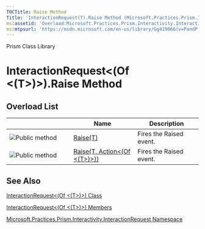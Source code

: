 ```yaml
---
TOCTitle: Raise Method
Title: 'InteractionRequest(T).Raise Method (Microsoft.Practices.Prism.Interactivity.InteractionRequest)'
ms:assetid: 'Overload:Microsoft.Practices.Prism.Interactivity.InteractionRequest.InteractionRequest\`1.Raise'
ms:mtpsurl: 'https://msdn.microsoft.com/en-us/library/Gg419066(v=PandP.50)'
---
```


Prism Class Library

InteractionRequest&lt;(Of &lt;(T&gt;)&gt;).Raise Method
===========================================================

Overload List
-------------

<span id="overloadMembersTableToggle"></span>
<table>
<colgroup>
<col width="33%" />
<col width="33%" />
<col width="33%" />
</colgroup>
<thead>
<tr class="header">
<th> </th>
<th>Name</th>
<th>Description</th>
</tr>
</thead>
<tbody>
<tr class="odd">
<td><img src="https://msdn.microsoft.com/en-us/Gg419066.pubmethod(en-us,PandP.50).gif" title="Public method" /></td>
<td><a href="https://msdn.microsoft.com/m:microsoft.practices.prism.interactivity.interactionrequest.interactionrequest%601.raise(%600)">Raise(T)</a></td>
<td><div class="summary">
Fires the Raised event.
</div></td>
</tr>
<tr class="even">
<td><img src="https://msdn.microsoft.com/en-us/Gg419066.pubmethod(en-us,PandP.50).gif" title="Public method" /></td>
<td><a href="https://msdn.microsoft.com/m:microsoft.practices.prism.interactivity.interactionrequest.interactionrequest%601.raise(%600%2csystem.action%7b%600%7d)">Raise(T, Action&lt;(Of &lt;(T&gt;)&gt;))</a></td>
<td><div class="summary">
Fires the Raised event.
</div></td>
</tr>
</tbody>
</table>

See Also
--------

<span id="seeAlsoToggle"></span>
[InteractionRequest&lt;(Of &lt;(T&gt;)&gt;) Class](https://msdn.microsoft.com/t:microsoft.practices.prism.interactivity.interactionrequest.interactionrequest%601)

[InteractionRequest&lt;(Of &lt;(T&gt;)&gt;) Members](https://msdn.microsoft.com/allmembers.t:microsoft.practices.prism.interactivity.interactionrequest.interactionrequest%601)

[Microsoft.Practices.Prism.Interactivity.InteractionRequest Namespace](https://msdn.microsoft.com/n:microsoft.practices.prism.interactivity.interactionrequest)
